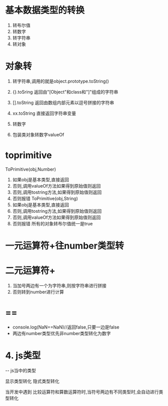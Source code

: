 # 基本数据类型的转换
1. 转布尔值
2. 转数字
3. 转字符串
4. 转对象

# 对象转
1. 转字符串,调用的就是object.prototype.toString()
  1. {}.toSring 返回由"[Object"和class和"]"组成的字符串
  2. [].toString 返回由数组内部元素以逗号拼接的字符串
  3. xx.toString 直接返回字符串变量

2. 转数字
 1. 包装类对象转数字valueOf
# toprimitive
ToPrimitive(obj,Number)
1. 如果obj是基本类型,直接返回
2. 否则,调用valueOf方法如果得到原始值则返回
3. 否则,调用tostring方法,如果得到原始值则返回
4. 否则报错
ToPrimitive(obj,String)
1. 如果obj是基本类型,直接返回
2. 否则,调用tostring方法,如果得到原始值则返回
3. 否则,调用valueOf方法如果得到原始值则返回
4. 否则报错
所有的对象转布尔值统一是true


# 一元运算符+往number类型转
# 二元运算符+
1. 当加号两边有一个为字符串,则按字符串进行拼接
2. 否则转到number进行计算


# ==
- console.log(NaN==NaN)//返回false,只要一边是false
- 两边有number类型优先非number类型转化为数字

# 4. js类型

-- js当中的类型

显示类型转化
隐式类型转化

当开发中遇到 比较运算符和算数运算符时,当符号两边有不同类型时,会自动进行类型转化